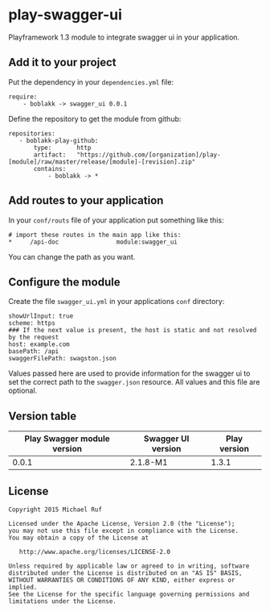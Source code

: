 # play-swagger-ui
Playframework 1.3 module to integrate swagger ui in your application.

## Add it to your project
Put the dependency in your `dependencies.yml` file:
```lang
require:
    - boblakk -> swagger_ui 0.0.1
```

Define the repository to get the module from github:
```lang
repositories:
   - boblakk-play-github:
       type:       http
       artifact:   "https://github.com/[organization]/play-[module]/raw/master/release/[module]-[revision].zip"
       contains:
           - boblakk -> *
```

## Add routes to your application
In your `conf/routs` file of your application put something like this:
```
# import these routes in the main app like this:
*     /api-doc                module:swagger_ui
```
You can change the path as you want.

## Configure the module
Create the file `swagger_ui.yml` in your applications `conf` directory:
```lang
showUrlInput: true
scheme: https
### If the next value is present, the host is static and not resolved by the request
host: example.com
basePath: /api
swaggerFilePath: swagston.json
```
Values passed here are used to provide information for the swagger ui to set the correct path to the
`swagger.json` resource. All values and this file are optional.

## Version table
Play Swagger module version     | Swagger UI version   | Play version
------------------------------- | -------------------- | ------------
0.0.1                           | 2.1.8-M1             | 1.3.1

## License

    Copyright 2015 Michael Ruf

    Licensed under the Apache License, Version 2.0 (the "License");
    you may not use this file except in compliance with the License.
    You may obtain a copy of the License at

       http://www.apache.org/licenses/LICENSE-2.0

    Unless required by applicable law or agreed to in writing, software
    distributed under the License is distributed on an "AS IS" BASIS,
    WITHOUT WARRANTIES OR CONDITIONS OF ANY KIND, either express or implied.
    See the License for the specific language governing permissions and
    limitations under the License.
